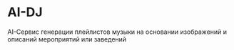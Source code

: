 # AI-DJ

AI-Сервис генерации плейлистов музыки на основании изображений и описаний мероприятий или заведений 
